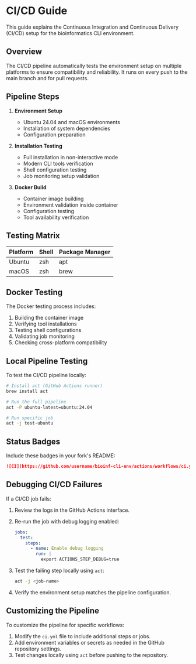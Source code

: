 # CI/CD Guide

This guide explains the Continuous Integration and Continuous Delivery (CI/CD)
setup for the bioinformatics CLI environment.

## Overview

The CI/CD pipeline automatically tests the environment setup on multiple platforms
to ensure compatibility and reliability. It runs on every push to the main branch
and for pull requests.

## Pipeline Steps

1. **Environment Setup**
   - Ubuntu 24.04 and macOS environments
   - Installation of system dependencies
   - Configuration preparation

2. **Installation Testing**
   - Full installation in non-interactive mode
   - Modern CLI tools verification
   - Shell configuration testing
   - Job monitoring setup validation

3. **Docker Build**
   - Container image building
   - Environment validation inside container
   - Configuration testing
   - Tool availability verification

## Testing Matrix

| Platform | Shell | Package Manager |
|----------|-------|----------------|
| Ubuntu   | zsh   | apt            |
| macOS    | zsh   | brew           |

## Docker Testing

The Docker testing process includes:

1. Building the container image
2. Verifying tool installations
3. Testing shell configurations
4. Validating job monitoring
5. Checking cross-platform compatibility

## Local Pipeline Testing

To test the CI/CD pipeline locally:

```bash
# Install act (GitHub Actions runner)
brew install act

# Run the full pipeline
act -P ubuntu-latest=ubuntu:24.04

# Run specific job
act -j test-ubuntu
```

## Status Badges

Include these badges in your fork's README:

```markdown
![CI](https://github.com/username/bioinf-cli-env/actions/workflows/ci.yml/badge.svg)
```

## Debugging CI/CD Failures

If a CI/CD job fails:

1. Review the logs in the GitHub Actions interface.
2. Re-run the job with debug logging enabled:

   ```yaml
   jobs:
     test:
       steps:
         - name: Enable debug logging
           run: |
             export ACTIONS_STEP_DEBUG=true
   ```

3. Test the failing step locally using `act`:

   ```bash
   act -j <job-name>
   ```

4. Verify the environment setup matches the pipeline configuration.

## Customizing the Pipeline

To customize the pipeline for specific workflows:

1. Modify the `ci.yml` file to include additional steps or jobs.
2. Add environment variables or secrets as needed in the GitHub repository settings.
3. Test changes locally using `act` before pushing to the repository.

